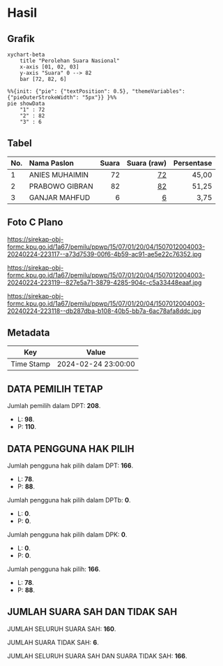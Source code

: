 # Hasil

## Grafik

```mermaid
xychart-beta
    title "Perolehan Suara Nasional"
    x-axis [01, 02, 03]
    y-axis "Suara" 0 --> 82
    bar [72, 82, 6]
```

```mermaid
%%{init: {"pie": {"textPosition": 0.5}, "themeVariables": {"pieOuterStrokeWidth": "5px"}} }%%
pie showData
    "1" : 72
    "2" : 82
    "3" : 6
```

## Tabel

| No. | Nama Paslon    | Suara | Suara (raw) | Persentase |
|:--- |:-------------- | -----:| -----------:| ----------:|
| 1   | ANIES MUHAIMIN | 72    | [72][p-1]   | 45,00      |
| 2   | PRABOWO GIBRAN | 82    | [82][p-2]   | 51,25      |
| 3   | GANJAR MAHFUD  | 6     | [6][p-3]    | 3,75       |


[p-1]: https://github.com/gigit-pemilu/pemilu-2024/blob/main/pilpres/hitung-suara/sub/15-jambi/sub/07-tanjung-jabung-timur/sub/01-muara-sabak-timur/sub/2004-simbur-naik/sub/003-tps/sub/paslon-1.txt
[p-2]: https://github.com/gigit-pemilu/pemilu-2024/blob/main/pilpres/hitung-suara/sub/15-jambi/sub/07-tanjung-jabung-timur/sub/01-muara-sabak-timur/sub/2004-simbur-naik/sub/003-tps/sub/paslon-2.txt
[p-3]: https://github.com/gigit-pemilu/pemilu-2024/blob/main/pilpres/hitung-suara/sub/15-jambi/sub/07-tanjung-jabung-timur/sub/01-muara-sabak-timur/sub/2004-simbur-naik/sub/003-tps/sub/paslon-3.txt

## Foto C Plano

https://sirekap-obj-formc.kpu.go.id/1a67/pemilu/ppwp/15/07/01/20/04/1507012004003-20240224-223117--a73d7539-00f6-4b59-ac91-ae5e22c76352.jpg

https://sirekap-obj-formc.kpu.go.id/1a67/pemilu/ppwp/15/07/01/20/04/1507012004003-20240224-223119--827e5a71-3879-4285-904c-c5a33448eaaf.jpg

https://sirekap-obj-formc.kpu.go.id/1a67/pemilu/ppwp/15/07/01/20/04/1507012004003-20240224-223118--db287dba-b108-40b5-bb7a-6ac78afa8ddc.jpg


## Metadata

| Key        | Value               |
| ---------- | ------------------- |
| Time Stamp | 2024-02-24 23:00:00 |


## DATA PEMILIH TETAP

Jumlah pemilih dalam DPT: **208**.
 * L: **98**.
 * P: **110**.

## DATA PENGGUNA HAK PILIH

Jumlah pengguna hak pilih dalam DPT: **166**.
 * L: **78**.
 * P: **88**.

Jumlah pengguna hak pilih dalam DPTb: **0**.
 * L: **0**.
 * P: **0**.

Jumlah pengguna hak pilih dalam DPK: **0**.
 * L: **0**.
 * P: **0**.

Jumlah pengguna hak pilih: **166**.
 * L: **78**.
 * P: **88**.

## JUMLAH SUARA SAH DAN TIDAK SAH

JUMLAH SELURUH SUARA SAH: **160**.

JUMLAH SUARA TIDAK SAH: **6**.

JUMLAH SELURUH SUARA SAH DAN SUARA TIDAK SAH: **166**.


